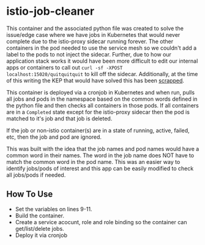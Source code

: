 # istio-job-cleaner
This container and the associated python file was created to solve the issue/edge case where we have jobs in Kubernetes that would never complete due to the istio-proxy sidecar running forever. The other containers in the pod needed to use the service mesh so we couldn't add a label to the pods to not inject the sidecar. Further, due to how our application stack works it would have been more difficult to edit our internal apps or containers to call out `curl -sf -XPOST localhost:15020/quitquitquit` to kill off the sidecar. Additionally, at the time of this writing the KEP that would have solved this has been [scrapped](https://github.com/kubernetes/enhancements/issues/753).

This container is deployed via a cronjob in Kubernetes and when run, pulls all jobs and pods in the namespace based on the common words defined in the python file and then checks all containers in those pods. If all containers are in a `Completed` state except for the istio-proxy sidecar then the pod is matched to it's job and that job is deleted.

If the job or non-istio container(s) are in a state of running, active, failed, etc, then the job and pod are ignored.

This was built with the idea that the job names and pod names would have a common word in their names. The word in the job name does NOT have to match the common word in the pod name. This was an easier way to identify jobs/pods of interest and this app can be easily modified to check all jobs/pods if needed.

## How To Use
* Set the variables on lines 9-11.
* Build the container.
* Create a service acocunt, role and role binding so the container can get/list/delete jobs.
* Deploy it via cronjob